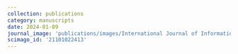 ```yaml
---
collection: publications
category: manuscripts
date: 2024-01-09
journal_image: 'publications/images/International Journal of Information Technology.png'
scimago_id: '21101022413'
---
```

